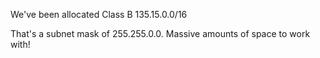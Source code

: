 We've been allocated Class B 135.15.0.0/16

That's a subnet mask of 255.255.0.0. Massive amounts of space to work with!


